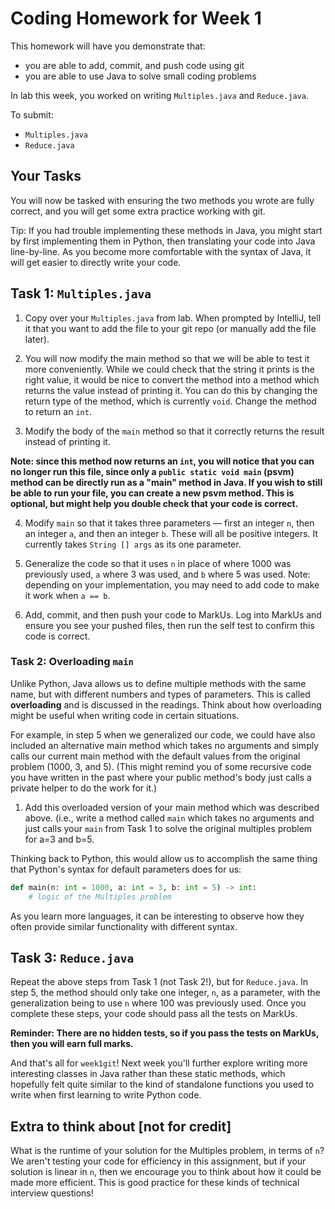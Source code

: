 # Coding Homework for Week 1

This homework will have you demonstrate that:

- you are able to add, commit, and push code using git
- you are able to use Java to solve small coding problems

In lab this week, you worked on writing `Multiples.java` and `Reduce.java`.

To submit:
- `Multiples.java`
- `Reduce.java`

## Your Tasks

You will now be tasked with ensuring the two methods you wrote are
fully correct, and you will get some extra practice working with git.

Tip: If you had trouble implementing these methods in Java, you might start
by first implementing them in Python, then translating your code into Java line-by-line.
As you become more comfortable with the syntax of Java, it will get easier to directly write
your code.

## Task 1: `Multiples.java`

1. Copy over your `Multiples.java` from lab. When prompted by IntelliJ,
tell it that you want to add the file to your git repo (or manually add the file later).

2. You will now modify the main method so that we will be able to test it more conveniently.
While we could check that the string it prints is the right value, it would be nice to convert
the method into a method which returns the value instead of printing it.
You can do this by changing the return type of the method, which is currently `void`.
Change the method to return an `int`.

3. Modify the body of the `main` method so that it correctly returns the result instead of printing it.

**Note: since this method now returns an `int`, you will notice that you can no longer run this file, since only a `public static void main` (psvm) method can be directly run as a "main" method in Java. If you wish to still be able to run your file, you can create a new psvm method. This is optional, but might help you double check that your code is correct.**

4. Modify `main` so that it takes three parameters — first an integer `n`, then an integer `a`,
and then an integer `b`. These will all be positive integers. It currently takes `String [] args` as its
one parameter.

5. Generalize the code so that it uses `n` in place of where 1000 was previously used, `a` where 3 was used,
and `b` where 5 was used. Note: depending on your implementation, you may need to add code
to make it work when `a == b`. 

6. Add, commit, and then push your code to MarkUs. Log into MarkUs and ensure you see your pushed files,
then run the self test to confirm this code is correct.

### Task 2: Overloading `main`

Unlike Python, Java allows us to define multiple methods with the same name,
but with different numbers and types of parameters. This is called **overloading** and is discussed in the readings.
Think about how overloading might be useful when writing code in certain situations.

For example, in step 5 when we generalized our code, we could have also included an alternative main method
which takes no arguments and simply calls our current main method with the default values from the original
problem (1000, 3, and 5). (This might remind you of some recursive code you have written in the past where your public method's body just calls a private helper to do the work for it.)

1. Add this overloaded version of your main method which was described above. (i.e., write a method called `main` which takes no arguments and just calls your `main` from Task 1 to solve the original multiples problem for a=3 and b=5.

Thinking back to Python, this would allow us to accomplish the same thing that Python's syntax for default
parameters does for us:

```python
def main(n: int = 1000, a: int = 3, b: int = 5) -> int:
    # logic of the Multiples problem
```

As you learn more languages, it can be interesting to observe how they often provide similar functionality with different syntax.

## Task 3: `Reduce.java`

Repeat the above steps from Task 1 (not Task 2!), but for `Reduce.java`. In step 5, the method should only take one integer, `n`,
as a parameter, with the generalization being to use `n` where 100 was previously used.
Once you complete these steps, your code should pass all the tests on MarkUs.

**Reminder: There are no hidden tests, so if you pass the tests on MarkUs, then you will earn full
marks.**

And that's all for `week1git`! Next week you'll further explore writing more interesting classes in Java
rather than these static methods, which hopefully felt quite similar to the kind of standalone functions
you used to write when first learning to write Python code.

## Extra to think about [not for credit]

What is the runtime of your solution for the Multiples problem, in terms of `n`?
We aren't testing your code for efficiency in this assignment, but if your solution is linear in `n`, then
we encourage you to think about how it could be made more efficient. This is good practice for
these kinds of technical interview questions!
